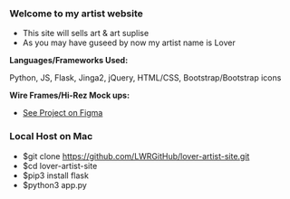 ### Welcome to my artist website 

- This site will sells art & art suplise 
- As you may have guseed by now my artist name is Lover 

**Languages/Frameworks Used:**

Python, JS, Flask, Jinga2, jQuery, HTML/CSS, Bootstrap/Bootstrap icons

**Wire Frames/Hi-Rez Mock ups:**

- [See Project on Figma](https://www.figma.com/file/oYakbnxT72r856QIczCCF7/Untitled?node-id=13%3A15)


### Local Host on Mac

- $git clone https://github.com/LWRGitHub/lover-artist-site.git
- $cd lover-artist-site
- $pip3 install flask
- $python3 app.py